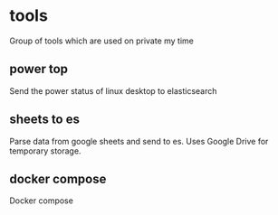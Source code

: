 # tools
Group of tools which are used on private my time

## power top
Send the power status of linux desktop to elasticsearch

## sheets to es
Parse data from google sheets and send to es. Uses Google Drive for temporary storage.

## docker compose
Docker compose
